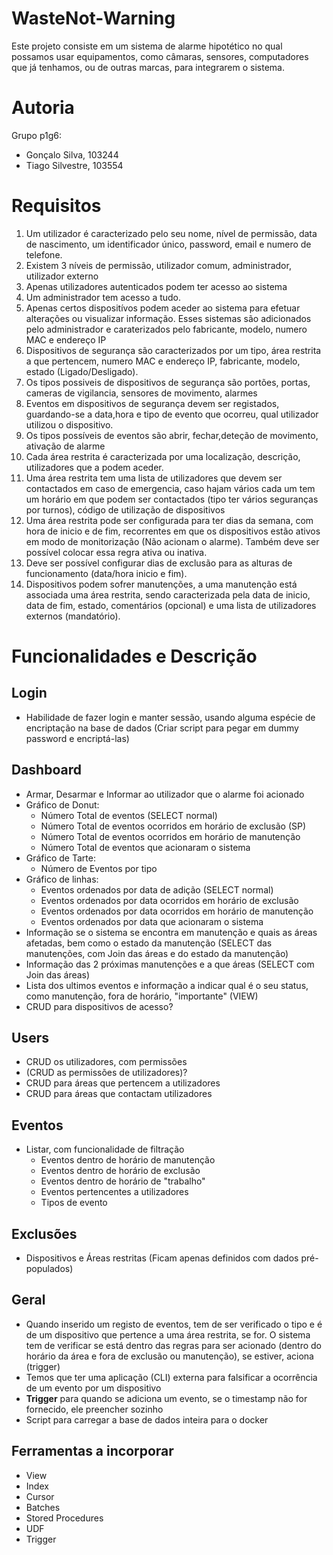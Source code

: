 # WasteNot-Warning

Este projeto consiste em um sistema de alarme hipotético no qual possamos usar equipamentos, como câmaras, sensores, computadores que já tenhamos, ou de outras marcas, para integrarem o sistema.

# Autoria

Grupo p1g6:

* Gonçalo Silva, 103244
* Tiago Silvestre, 103554

# Requisitos

1. Um utilizador é caracterizado pelo seu nome, nível de permissão, data de nascimento, um identificador único, password, email e numero de telefone.
2. Existem 3 níveis de permissão, utilizador comum, administrador, utilizador externo
3. Apenas utilizadores autenticados podem ter acesso ao sistema
4. Um administrador tem acesso a tudo.
5. Apenas certos dispositívos podem aceder ao sistema para efetuar alterações ou visualizar informação. Esses sistemas são adicionados pelo administrador e caraterizados pelo fabricante, modelo, numero MAC e endereço IP
6. Dispositivos de segurança são caracterizados por um tipo, área restrita a que pertencem, numero MAC e endereço IP, fabricante, modelo, estado (Ligado/Desligado).
7. Os tipos possiveis de dispositivos de segurança são portões, portas, cameras de vigilancia, sensores de movimento, alarmes
8. Eventos em dispositivos de segurança devem ser registados, guardando-se a data,hora e tipo de evento que ocorreu, qual utilizador utilizou o dispositivo.
9. Os tipos possíveis de eventos são abrir, fechar,deteção de movimento, ativação de alarme
10. Cada área restrita é caracterizada por uma localização, descrição, utilizadores que a podem aceder.
11. Uma área restrita tem uma lista de utilizadores que devem ser contactados em caso de emergencia, caso hajam vários cada um tem um horário em que podem ser contactados (tipo ter vários seguranças por turnos), código de utilização de dispositivos
12. Uma área restrita pode ser configurada para ter dias da semana, com hora de inicio e de fim, recorrentes em que os dispositivos estão ativos em modo de monitorização (Não acionam o alarme). Também deve ser possível colocar essa regra ativa ou inativa.
13. Deve ser possível configurar dias de exclusão para as alturas de funcionamento (data/hora inicio e fim).
14. Dispositivos podem sofrer manutenções, a uma manutenção está associada uma área restrita, sendo caracterizada pela data de inicio, data de fim, estado, comentários (opcional) e uma lista de  utilizadores externos (mandatório).

# Funcionalidades e Descrição

## Login

* Habilidade de fazer login e manter sessão, usando alguma espécie de encriptação na base de dados (Criar script para pegar em dummy password e encriptá-las)

## Dashboard

* Armar, Desarmar e Informar ao utilizador que o alarme foi acionado
* Gráfico de Donut:
  * Número Total de eventos (SELECT normal)
  * Número Total de eventos ocorridos em horário de exclusão (SP)
  * Número Total de eventos ocorridos em horário de manutenção
  * Número Total de eventos que acionaram o sistema
* Gráfico de Tarte:
  * Número de Eventos por tipo
* Gráfico de linhas:
  * Eventos ordenados por data de adição (SELECT normal)
  * Eventos ordenados por data ocorridos em horário de exclusão
  * Eventos ordenados por data ocorridos em horário de manutenção
  * Eventos ordenados por data que acionaram o sistema
* Informação se o sistema se encontra em manutenção e quais as áreas afetadas, bem como o estado da manutenção (SELECT das manutenções, com Join das áreas e do estado da manutenção)
* Informação das 2 próximas manutenções e a que áreas (SELECT com Join das áreas)
* Lista dos ultimos eventos e informação a indicar qual é o seu status, como manutenção, fora de horário, "importante" (VIEW)
* CRUD para dispositivos de acesso?

## Users

* CRUD os utilizadores, com permissões
* (CRUD as permissões de utilizadores)?
* CRUD para áreas que pertencem a utilizadores
* CRUD para áreas que contactam utilizadores

## Eventos

* Listar, com funcionalidade de filtração
    * Eventos dentro de horário de manutenção
    * Eventos dentro de horário de exclusão
    * Eventos dentro de horário de "trabalho"
    * Eventos pertencentes a utilizadores
    * Tipos de evento

## Exclusões

* Dispositivos e Áreas restritas (Ficam apenas definidos com dados pré-populados)

## Geral

* Quando inserido um registo de eventos, tem de ser verificado o tipo e é de um dispositivo que pertence a uma área restrita, se for. O sistema tem de verificar se está dentro das regras para ser acionado (dentro do horário da área e fora de exclusão ou manutenção), se estiver, aciona (trigger)
* Temos que ter uma aplicação (CLI) externa para falsificar a ocorrência de um evento por um dispositivo
* **Trigger** para quando se adiciona um evento, se o timestamp não for fornecido, ele preencher sozinho
* Script para carregar a base de dados inteira para o docker

## Ferramentas a incorporar

* View
* Index
* Cursor
* Batches
* Stored Procedures
* UDF
* Trigger